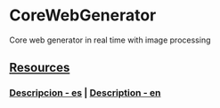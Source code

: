 # CoreWebGenerator
Core web generator in real time with image processing

## [Resources](resources.md)

### [Descripcion - es](docs/descripcion.md) | [Description - en](docs/description.md)